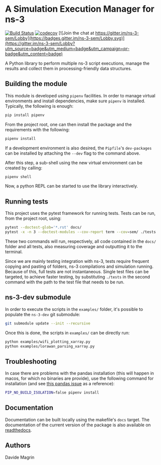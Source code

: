 # A Simulation Execution Manager for ns-3 #

[![Build Status](https://travis-ci.org/DvdMgr/sem.svg?branch=develop)](https://travis-ci.org/DvdMgr/sem)
[![codecov](https://codecov.io/gh/DvdMgr/sem/branch/develop/graph/badge.svg)](https://codecov.io/gh/DvdMgr/sem)
[![Join the chat at https://gitter.im/ns-3-sem/Lobby](https://badges.gitter.im/ns-3-sem/Lobby.svg)](https://gitter.im/ns-3-sem/Lobby?utm_source=badge&utm_medium=badge&utm_campaign=pr-badge&utm_content=badge)

A Python library to perform multiple ns-3 script executions, manage
the results and collect them in processing-friendly data structures.

## Building the module ##

This module is developed using `pipenv` facilities. In order to manage
virtual environments and install dependencies, make sure `pipenv` is
installed. Typically, the following is enough:

```bash
pip install pipenv
```

From the project root, one can then install the package and the
requirements with the following:

```bash
pipenv install
```

If a development environment is also desired, the `Pipfile`'s
`dev-packages` can be installed by attaching the `--dev` flag to the
command above.

After this step, a sub-shell using the new virtual environment can be
created by calling:

```bash
pipenv shell
```

Now, a python REPL can be started to use the library interactively.

## Running tests ##

This project uses the pytest framework for running tests. Tests can be run, from
the project root, using:

```bash
pytest --doctest-glob='*.rst' docs/
pytest -x -n 3 --doctest-modules --cov-report term --cov=sem/ ./tests
```

These two commands will run, respectively, all code contained in the `docs/`
folder and all tests, also measuring coverage and outputting it to the terminal.

Since we are mainly testing integration with ns-3, tests require frequent
copying and pasting of folders, ns-3 compilations and simulation running.
Because of this, full tests are not instantaneous. Single test files can be
targeted, to achieve faster testing, by substituting `./tests` in the second
command with the path to the test file that needs to be run.

## ns-3-dev submodule ##

In order to execute the scripts in the `examples/` folder, it's possible to
populate the `ns-3-dev` git submodule:

```bash
git submodule update --init --recursive
```

Once this is done, the scripts in `examples/` can be directly run:

```bash
python examples/wifi_plotting_xarray.py
python examples/lorawan_parsing_xarray.py
```

## Troubleshooting ##

In case there are problems with the pandas installation (this will happen in
macos, for which no binaries are provide), use the following command for
installation (and see [this pandas
issue](https://github.com/pandas-dev/pandas/issues/20775) as a reference):

```bash
PIP_NO_BUILD_ISOLATION=false pipenv install
```

## Documentation ##

Documentation can be built locally using the makefile's `docs` target.
The documentation of the current version of the package is also
available on [readthedocs][rtd].

## Authors ##

Davide Magrin

[rtd]: https://simulationexecutionmanager.readthedocs.io
